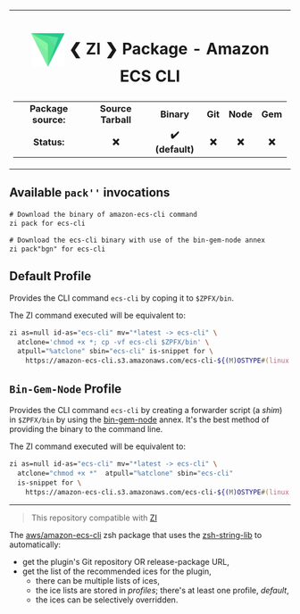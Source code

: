 <table align="center"><tr><td>
  <p><h1 align="center"><a href="https://github.com/z-shell/zi">
  <img align="center" src="https://github.com/z-shell/zi/raw/main/docs/images/logo.svg" alt="Logo" width="60px" height="60px" /></a>
    ❮ ZI ❯ Package - Amazon ECS CLI </p>
</h1>
<h3 align="center">
<table>
    <tr>
        <td><b>Package source:</b></td>
        <td>Source Tarball</td>
        <td>Binary</td>
        <td>Git</td>
        <td>Node</td>
        <td>Gem</td>
    </tr>
    <tr>
        <td><b>Status:</b></td>
        <td>❌</td>
        <td>✔️ (default)</td>
        <td>❌</td>
        <td>❌</td>
        <td>❌</td>
    </tr>
</table></h3>
<!--  <p><img align="center" src="https://user-images.githubusercontent.com/59910950/172339363-8a890ff1-5db7-4aa7-a674-77b72663cbcd.png" alt="zi apr package" width="100%" height="auto" /></p> -->
</td></tr></table>

## Available `pack''` invocations

```shell
# Download the binary of amazon-ecs-cli command
zi pack for ecs-cli
```

```shell
# Download the ecs-cli binary with use of the bin-gem-node annex
zi pack"bgn" for ecs-cli
```

## Default Profile

Provides the CLI command `ecs-cli` by coping it to `$ZPFX/bin`.

The ZI command executed will be equivalent to:

```zsh
zi as=null id-as="ecs-cli" mv="*latest -> ecs-cli" \
  atclone='chmod +x *; cp -vf ecs-cli $ZPFX/bin' \
  atpull="%atclone" sbin="ecs-cli" is-snippet for \
    https://amazon-ecs-cli.s3.amazonaws.com/ecs-cli-${(M)OSTYPE#(linux|darwin)}-amd64-latest
```

## `Bin-Gem-Node` Profile

Provides the CLI command `ecs-cli` by creating a forwarder script (a _shim_) in `$ZPFX/bin` by using the [bin-gem-node](https://github.com/z-shell/z-a-bin-gem-node) annex. It's the best method of providing the binary to the command line.

The ZI command executed will be equivalent to:

```zsh
zi as=null id-as="ecs-cli" mv="*latest -> ecs-cli" \
  atclone="chmod +x *"  atpull="%atclone" sbin="ecs-cli"
  is-snippet for \
    https://amazon-ecs-cli.s3.amazonaws.com/ecs-cli-${(M)OSTYPE#(linux|darwin)}-amd64-latest
```

---

> This repository compatible with [ZI](https://github.com/z-shell/zi)

The [aws/amazon-ecs-cli](https://github.com/aws/amazon-ecs-cli) zsh package that uses the [zsh-string-lib](https://github.com/z-shell/zsh-string-lib) to automatically:

- get the plugin's Git repository OR release-package URL,
- get the list of the recommended ices for the plugin,
  - there can be multiple lists of ices,
  - the ice lists are stored in _profiles_; there's at least one profile, _default_,
  - the ices can be selectively overridden.
